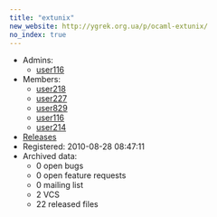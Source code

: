 ```yaml
---
title: "extunix"
new_website: http://ygrek.org.ua/p/ocaml-extunix/
no_index: true
---
```


* Admins:
  * [user116](/users/user116)
* Members:
  * [user218](/users/user218)
  * [user227](/users/user227)
  * [user829](/users/user829)
  * [user116](/users/user116)
  * [user214](/users/user214)
* [Releases](https://download.ocamlcore.org/extunix)
* Registered: 2010-08-28 08:47:11
* Archived data:
  * 0 open bugs
  * 0 open feature requests
  * 0 mailing list
  * 2 VCS
  * 22 released files
